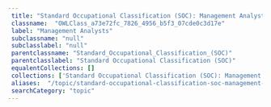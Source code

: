```yaml
--- 
 title: "Standard Occupational Classification (SOC): Management Analysts" 
 classname:  "OWLClass_a73e72fc_7826_4956_b5f3_07cde0c3d17e" 
 label: "Management Analysts" 
 subclassname: "null" 
 subclasslabel: "null" 
 parentclassname: "Standard_Occupational_Classification_(SOC)" 
 parentclasslabel: "Standard Occupational Classification (SOC)" 
 equalentCollections: [] 
 collections: ['Standard Occupational Classification (SOC): Management Analysts']
 aliases:  "/topic/standard-occupational-classification-soc-management-analysts"  
 searchCategory: "topic" 
---
```

